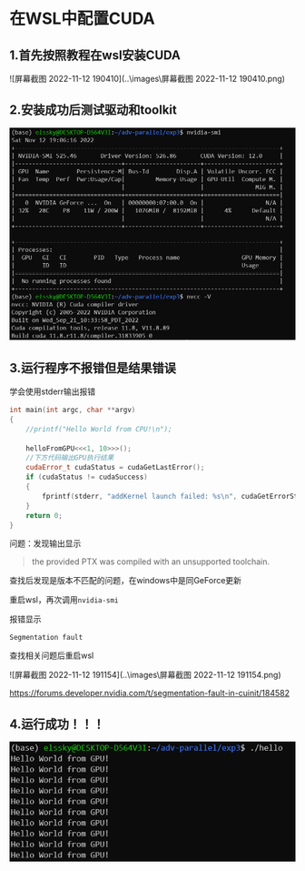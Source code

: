 # 在WSL中配置CUDA

## 1.首先按照教程在wsl安装CUDA

![屏幕截图 2022-11-12 190410](..\images\屏幕截图 2022-11-12 190410.png)

## 2.安装成功后测试驱动和toolkit

![image-20221112190627179](..\images\image-20221112190627179.png)

## 3.运行程序不报错但是结果错误

学会使用stderr输出报错

```c++
int main(int argc, char **argv)
{
    //printf("Hello World from CPU!\n");

    helloFromGPU<<<1, 10>>>();
    //下方代码输出GPU执行结果
    cudaError_t cudaStatus = cudaGetLastError();
    if (cudaStatus != cudaSuccess) 
    {
        fprintf(stderr, "addKernel launch failed: %s\n", cudaGetErrorString(cudaStatus));
    }
    return 0;
}
```



问题：发现输出显示

> the provided PTX was compiled with an unsupported toolchain.

查找后发现是版本不匹配的问题，在windows中是同GeForce更新

重启wsl，再次调用`nvidia-smi`

报错显示

```
Segmentation fault
```

查找相关问题后重启wsl

![屏幕截图 2022-11-12 191154](..\images\屏幕截图 2022-11-12 191154.png)

https://forums.developer.nvidia.com/t/segmentation-fault-in-cuinit/184582

## 4.运行成功！！！

![image-20221112190840392](..\images\image-20221112190840392.png)

